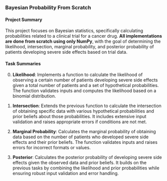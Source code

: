 ### Bayesian Probability From Scratch

#### Project Summary

This project focuses on Bayesian statistics, specifically calculating probabilities related to a clinical trial for a cancer drug. **All implementations are done from scratch using only NumPy**, with the goal of determining the likelihood, intersection, marginal probability, and posterior probability of patients developing severe side effects based on trial data.

#### Task Summaries

0. **Likelihood**: Implements a function to calculate the likelihood of observing a certain number of patients developing severe side effects given a total number of patients and a set of hypothetical probabilities. The function validates inputs and computes the likelihood based on a binomial distribution.

1. **Intersection**: Extends the previous function to calculate the intersection of obtaining specific data with various hypothetical probabilities and prior beliefs about those probabilities. It includes extensive input validation and raises appropriate errors if conditions are not met.

2. **Marginal Probability**: Calculates the marginal probability of obtaining data based on the number of patients who developed severe side effects and their prior beliefs. The function validates inputs and raises errors for incorrect formats or values.

3. **Posterior**: Calculates the posterior probability of developing severe side effects given the observed data and prior beliefs. It builds on the previous tasks by combining the likelihood and prior probabilities while ensuring robust input validation and error handling.
